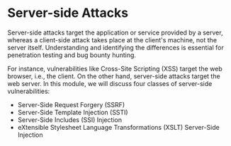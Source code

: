 # Server-side Attacks

Server-side attacks target the application or service provided by a server, whereas a client-side attack takes place at the client's machine, not the server itself. Understanding and identifying the differences is essential for penetration testing and bug bounty hunting.

For instance, vulnerabilities like Cross-Site Scripting (XSS) target the web browser, i.e., the client. On the other hand, server-side attacks target the web server. In this module, we will discuss four classes of server-side vulnerabilities:

* Server-Side Request Forgery (SSRF)
* Server-Side Template Injection (SSTI)
* Server-Side Includes (SSI) Injection
* eXtensible Stylesheet Language Transformations (XSLT) Server-Side Injection
